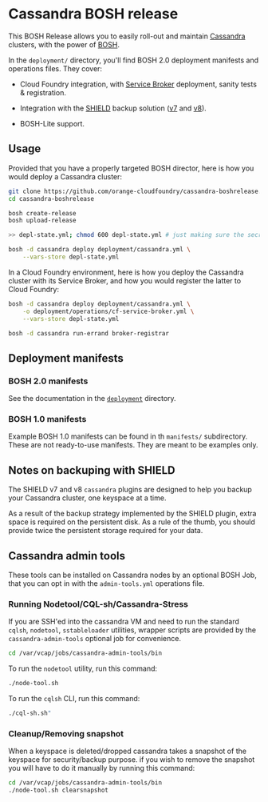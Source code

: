 Cassandra BOSH release
======================

This BOSH Release allows you to easily roll-out and maintain
[Cassandra](http://cassandra.apache.org/) clusters, with the power of
[BOSH](https://bosh.io).

In the `deployment/` directory, you'll find BOSH 2.0 deployment manifests and
operations files. They cover:

- Cloud Foundry integration, with [Service Broker](https://www.openservicebrokerapi.org)
  deployment, sanity tests & registration.

- Integration with the [SHIELD](https://shieldproject.io/) backup solution
  ([v7](https://github.com/gstackio/gk-shield-boshrelease/releases/tag/v7.0.4)
  and [v8](https://github.com/starkandwayne/shield-boshrelease/releases/tag/v8.0.9)).

- BOSH-Lite support.


## Usage

Provided that you have a properly targeted BOSH director, here is how you
would deploy a Cassandra cluster:

```bash
git clone https://github.com/orange-cloudfoundry/cassandra-boshrelease.git
cd cassandra-boshrelease

bosh create-release
bosh upload-release

>> depl-state.yml; chmod 600 depl-state.yml # just making sure the secrets are not readable by everyone

bosh -d cassandra deploy deployment/cassandra.yml \
    --vars-store depl-state.yml
```

In a Cloud Foundry environment, here is how you deploy the Cassandra cluster
with its Service Broker, and how you would register the latter to Cloud
Foundry:

```bash
bosh -d cassandra deploy deployment/cassandra.yml \
    -o deployment/operations/cf-service-broker.yml \
    --vars-store depl-state.yml

bosh -d cassandra run-errand broker-registrar
```


## Deployment manifests

### BOSH 2.0 manifests

See the documentation in the  [`deployment`](./deployment) directory.


### BOSH 1.0 manifests

Example BOSH 1.0 manifests can be found in th `manifests/` subdirectory. These
are not ready-to-use manifests. They are meant to be examples only.


## Notes on backuping with SHIELD

The SHIELD v7 and v8 `cassandra` plugins are designed to help you backup your
Cassandra cluster, one keyspace at a time.

As a result of the backup strategy implemented by the SHIELD plugin, extra
space is required on the persistent disk. As a rule of the thumb, you should
provide twice the persistent storage required for your data.


## Cassandra admin tools

These tools can be installed on Cassandra nodes by an optional BOSH Job, that
you can opt in with the `admin-tools.yml` operations file.

### Running Nodetool/CQL-sh/Cassandra-Stress

If you are SSH'ed into the cassandra VM and need to run the standard `cqlsh`,
`nodetool`, `sstableloader` utilities, wrapper scripts are provided by the
`cassandra-admin-tools` optional job for convenience.

```bash
cd /var/vcap/jobs/cassandra-admin-tools/bin
```

To run the `nodetool` utility, run this command:

```bash
./node-tool.sh
```

To run the `cqlsh` CLI, run this command:

```bash
./cql-sh.sh"
```


### Cleanup/Removing snapshot

When a keyspace is deleted/dropped cassandra takes a snapshot of the keyspace
for security/backup purpose. if you wish to remove the snapshot you will have
to do it manually by running this command:

```bash
cd /var/vcap/jobs/cassandra-admin-tools/bin
./node-tool.sh clearsnapshot
```
